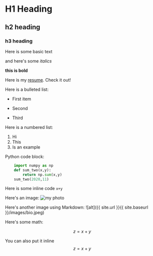 <!-- ---
title: "Testing Post Built"
date: 2018-11-08
# tags: [First Post, Beginner]
categories: [Test, Example]
header: 
    image: "images/header_square.png"
excerpt: "Machine Learning, Perceptron, Data Science"
mathjax: true
--- -->

# H1 Heading

## h2 heading

### h3 heading

Here is some basic text

and here's some *italics*

**this is bold**

Here is my [resume](https://github.com/alubanana/alubanana.github.io/blob/main/resume/Resume_Annan.pdf). Check it out! 

Here is a bulleted list: 
* First item
+ Second
- Third

Here is a numbered list: 
1. Hi
2. This 
3. Is an example

Python code block: 
```python 
    import numpy as np
    def sum_two(x,y):
        return np.sum(x,y)
    sum_two(2020,11)
```

Here is some inline code `x+y`

Here's an image:
<img src="{{ site.url }}{{ site.baseurl }}/images/bio.jpeg" alt="my photo">


Here's another image using Markdown:
![alt]({{ site.url }}{{ site.baseurl }}/images/bio.jpeg)

Here's some math:

$$z=x+y$$

You can also put it inline $$z=x+y$$
